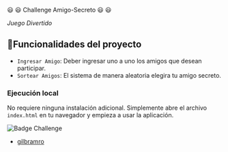 :smiley: :smiley: Challenge Amigo-Secreto :smiley: :smiley:

<em> Juego Divertido </em>

## :hammer:Funcionalidades del proyecto
- `Ingresar Amigo`: Deber ingresar uno a uno los amigos que desean participar.
- `Sortear Amigos`: El sistema de manera aleatoria elegira tu amigo secreto.

### Ejecución local 

No requiere ninguna instalación adicional. Simplemente abre el archivo `index.html` en tu navegador y empieza a usar la aplicación.

![Badge Challenge](https://img.shields.io/badge/ALURA-ONE-green)


- [gilbramro](https://github.com/gilbramro)
